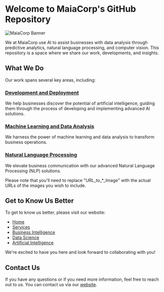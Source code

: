 # Welcome to MaiaCorp's GitHub Repository

![MaiaCorp Banner](https://maiacorp.us/wp-content/uploads/2023/04/cropped-maia-e1682052261673.png)

We at MaiaCorp use AI to assist businesses with data analysis through predictive analytics, natural language processing, and computer vision. This repository is a space where we share our work, developments, and insights.

## What We Do

Our work spans several key areas, including:

### [Development and Deployment](https://maiacorp.us/services/)
We help businesses discover the potential of artificial intelligence, guiding them through the process of developing and implementing advanced AI solutions.

### [Machine Learning and Data Analysis](https://maiacorp.us/data-science/)
We harness the power of machine learning and data analysis to transform business operations.

### [Natural Language Processing](https://maiacorp.us/artificial-intelligence/)
We elevate business communication with our advanced Natural Language Processing (NLP) solutions.

Please note that you'll need to replace "URL_to_*_Image" with the actual URLs of the images you wish to include.

## Get to Know Us Better

To get to know us better, please visit our website:

- [Home](https://maiacorp.us/)
- [Services](https://maiacorp.us/services/)
- [Business Intelligence](https://maiacorp.us/business-intelligence/)
- [Data Science](https://maiacorp.us/data-science/)
- [Artificial Intelligence](https://maiacorp.us/artificial-intelligence/)

We're excited to have you here and look forward to collaborating with you!

## Contact Us

If you have any questions or if you need more information, feel free to reach out to us. You can contact us via our [website](https://maiacorp.us/).

